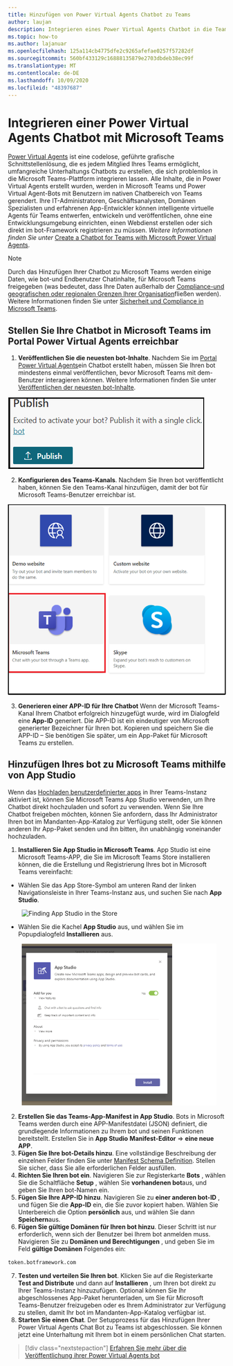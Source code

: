 ```yaml
---
title: Hinzufügen von Power Virtual Agents Chatbot zu Teams
author: laujan
description: Integrieren eines Power Virtual Agents Chatbot in die Teams-Plattform
ms.topic: how-to
ms.author: lajanuar
ms.openlocfilehash: 125a114cb4775dfe2c9265afefae0257f57282df
ms.sourcegitcommit: 560bf433129c16888135879e2703dbdeb38ec99f
ms.translationtype: MT
ms.contentlocale: de-DE
ms.lasthandoff: 10/09/2020
ms.locfileid: "48397687"
---
```

# <a name="integrate-a-power-virtual-agents-chatbot-with-microsoft-teams"></a>Integrieren einer Power Virtual Agents Chatbot mit Microsoft Teams

[Power Virtual Agents](/power-virtual-agents/fundamentals-what-is-power-virtual-agents) ist eine codelose, geführte grafische Schnittstellenlösung, die es jedem Mitglied Ihres Teams ermöglicht, umfangreiche Unterhaltungs Chatbots zu erstellen, die sich problemlos in die Microsoft Teams-Plattform integrieren lassen. Alle Inhalte, die in Power Virtual Agents erstellt wurden, werden in Microsoft Teams und Power Virtual Agent-Bots mit Benutzern im nativen Chatbereich von Teams gerendert. Ihre IT-Administratoren, Geschäftsanalysten, Domänen Spezialisten und erfahrenen App-Entwickler können intelligente virtuelle Agents für Teams entwerfen, entwickeln und veröffentlichen, ohne eine Entwicklungsumgebung einrichten, einen Webdienst erstellen oder sich direkt im bot-Framework registrieren zu müssen.  *Weitere Informationen finden Sie unter* [Create a Chatbot for Teams with Microsoft Power Virtual Agents](../what-are-bots.md#create-a-chatbot-for-teams-with-microsoft-power-virtual-agents).

> [!NOTE]
> Durch das Hinzufügen Ihrer Chatbot zu Microsoft Teams werden einige Daten, wie bot-und Endbenutzer Chatinhalte, für Microsoft Teams freigegeben (was bedeutet, dass Ihre Daten außerhalb der [Compliance-und geografischen oder regionalen Grenzen Ihrer Organisation](/power-virtual-agents/data-location)fließen werden). <br/>
> Weitere Informationen finden Sie unter [Sicherheit und Compliance in Microsoft Teams](/MicrosoftTeams/security-compliance-overview).

## <a name="make-your-chatbot-reachable-in-teams-in-the-power-virtual-agents-portal"></a>Stellen Sie Ihre Chatbot in Microsoft Teams im Portal Power Virtual Agents erreichbar

1. **Veröffentlichen Sie die neuesten bot-Inhalte**.  Nachdem Sie im [Portal Power Virtual Agents](https://powervirtualagents.microsoft.com)ein Chatbot erstellt haben, müssen Sie Ihren bot mindestens einmal veröffentlichen, bevor Microsoft Teams mit dem-Benutzer interagieren können. Weitere Informationen finden Sie unter [Veröffentlichen der neuesten bot-Inhalte](/power-virtual-agents/publication-fundamentals-publish-channels#publish-the-latest-bot-content).

![Portal zum Veröffentlichen in Power Virtual Agents](../../assets/images/pva-publish.png)

2. **Konfigurieren des Teams-Kanals**. Nachdem Sie Ihren bot veröffentlicht haben, können Sie den Teams-Kanal hinzufügen, damit der bot für Microsoft Teams-Benutzer erreichbar ist.

![Kanäle im Portal Power Virtual Agents](../../assets/images/pva-channels.png)

3. **Generieren einer APP-ID für Ihre Chatbot**  Wenn der Microsoft Teams-Kanal Ihrem Chatbot erfolgreich hinzugefügt wurde, wird im Dialogfeld eine **App-ID** generiert. Die APP-ID ist ein eindeutiger von Microsoft generierter Bezeichner für Ihren bot.  Kopieren und speichern Sie die APP-ID – Sie benötigen Sie später, um ein App-Paket für Microsoft Teams zu erstellen.

## <a name="add-your-bot-to-teams-using-app-studio"></a>Hinzufügen Ihres bot zu Microsoft Teams mithilfe von App Studio

Wenn das [Hochladen benutzerdefinierter apps](/microsoftteams/admin-settings) in Ihrer Teams-Instanz aktiviert ist, können Sie Microsoft Teams App Studio verwenden, um Ihre Chatbot direkt hochzuladen und sofort zu verwenden. Wenn Sie Ihre Chatbot freigeben möchten, können Sie anfordern, dass Ihr Administrator Ihren bot im Mandanten-App-Katalog zur Verfügung stellt, oder Sie können anderen Ihr App-Paket senden und ihn bitten, ihn unabhängig voneinander hochzuladen.

1. **Installieren Sie App Studio in Microsoft Teams**. App Studio ist eine Microsoft Teams-APP, die Sie im Microsoft Teams Store installieren können, die die Erstellung und Registrierung Ihres bot in Microsoft Teams vereinfacht: 

  * Wählen Sie das App Store-Symbol am unteren Rand der linken Navigationsleiste in Ihrer Teams-Instanz aus, und suchen Sie nach **App Studio**.
>

&emsp;&emsp; <img  width="450px" alt="Finding App Studio in the Store" src="/msteams-docs/msteams-platform/assets/images/get-started/app-studio-store.png"/>   

  * Wählen Sie die Kachel **App Studio** aus, und wählen Sie im Popupdialogfeld **Installieren** aus.
>
&emsp;&emsp; <img  width="450px" alt="Installing App Studio" src="../../assets/images/get-started/app-studio-install.png"/>

2. **Erstellen Sie das Teams-App-Manifest in App Studio**.  Bots in Microsoft Teams werden durch eine APP-Manifestdatei (JSON) definiert, die grundlegende Informationen zu Ihrem bot und seinen Funktionen bereitstellt. Erstellen Sie in **App Studio** **Manifest-Editor**   =>  **eine neue APP**.
3. **Fügen Sie Ihre bot-Details hinzu**. Eine vollständige Beschreibung der einzelnen Felder finden Sie unter [Manifest Schema Definition](../../resources/schema/manifest-schema.md). Stellen Sie sicher, dass Sie alle erforderlichen Felder ausfüllen.
4. **Richten Sie Ihren bot ein**. Navigieren Sie zur Registerkarte **Bots** , wählen Sie die Schaltfläche **Setup** , wählen Sie **vorhandenen bot**aus, und geben Sie Ihren bot-Namen ein.
5. **Fügen Sie Ihre APP-ID hinzu**. Navigieren Sie zu **einer anderen bot-ID** , und fügen Sie die **App-ID** ein, die Sie zuvor kopiert haben. Wählen Sie Unterbereich die Option **persönlich** aus, und wählen Sie dann **Speichern**aus.
6. **Fügen Sie gültige Domänen für Ihren bot hinzu**.  Dieser Schritt ist nur erforderlich, wenn sich der Benutzer bei Ihrem bot anmelden muss. Navigieren Sie zu **Domänen und Berechtigungen** , und geben Sie im Feld **gültige Domänen** Folgendes ein:

```bash
token.botframework.com
```

7.  **Testen und verteilen Sie Ihren bot**. Klicken Sie auf die Registerkarte **Test and Distribute** und dann auf **Installieren** , um Ihren bot direkt zu Ihrer Teams-Instanz hinzuzufügen. Optional können Sie Ihr abgeschlossenes App-Paket herunterladen, um Sie für Microsoft Teams-Benutzer freizugeben oder es Ihrem Administrator zur Verfügung zu stellen, damit Ihr bot im Mandanten-App-Katalog verfügbar ist.
8. **Starten Sie einen Chat**. Der Setupprozess für das Hinzufügen Ihrer Power Virtual Agents Chat Bot zu Teams ist abgeschlossen. Sie können jetzt eine Unterhaltung mit Ihrem bot in einem persönlichen Chat starten.

> [!div class="nextstepaction"]
> [Erfahren Sie mehr über die Veröffentlichung ihrer Power Virtual Agents bot](/power-virtual-agents/publication-fundamentals-publish-channels)
